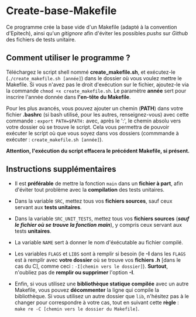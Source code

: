# Create-base-Makefile

Ce programme crée la base vide d'un Makefile (adapté à la convention d'Epitech), ainsi qu'un _gitignore_ afin d'éviter les possibles _pushs_ sur _Github_ des fichiers de tests unitaire.

## Comment utiliser le programme ?

Téléchargez le script shell nommé **create_makefile.sh**, et exécutez-le (`./create_makefile.sh [année]`) dans le dossier où vous voulez mettre le Makefile. Si vous n'avez pas le droit d'exécution sur le fichier, ajoutez-le via la commande `chmod +x create_makefile.sh`. Le paramètre **année** sert pour inscrire l'année donnée dans **l'en-tête du Makefile**.

Pour les plus avancés, vous pouvez ajouter un chemin (**PATH**) dans votre fichier **.bashrc** (si bash utilisé, pour les autres, renseignez-vous) avec cette commande : `export PATH=$PATH:` avec, après le ':', le chemin absolu vers votre dossier où se trouve le script. Cela vous permettra de pouvoir exécuter le script où que vous soyez dans vos dossiers (commmande à exécuter : `create_makefile.sh [année]`).

**Attention, l'exécution du script effacera le précédent Makefile, si présent.**

## Instructions supplémentaires

- Il est **préférable** de mettre la fonction `main` dans un **fichier à part**, afin d'éviter tout problème avec la **compilation** des tests unitaires.

- Dans la variable `SRC`, mettez tous vos **fichiers sources**, sauf ceux servant aux **tests unitaires**.

- Dans la variable `SRC_UNIT_TESTS`, mettez tous vos **fichiers sources** (**_sauf le fichier où se trouve la fonction main_**), y compris ceux servant aux tests **unitaires**.

- La variable `NAME` sert à donner le nom d'éxécutable au fichier compilé.

- Les variables `FLAGS` et `LIBS` sont à remplir si besoin (le **-I** dans les `FLAGS` est à remplir avec **votre dossier** où se trouve vos **fichiers .h** [dans le cas du C], comme ceci : `-I[chemin vers le dossier]`). **Surtout**, n'oubliez pas de **remplir ou supprimer** l'option **-I**.

- Enfin, si vous utilisez une **bibliothèque statique compilée** avec un autre Makefile, vous pouvez **décommenter** la ligne qui compile la bibliothèque.
Si vous utilisez un autre dossier que `lib`, n'hésitez pas à le changer pour correspondre à votre cas, tout en suivant cette **règle** : `make re -C [chemin vers le dossier du Makefile]`.
